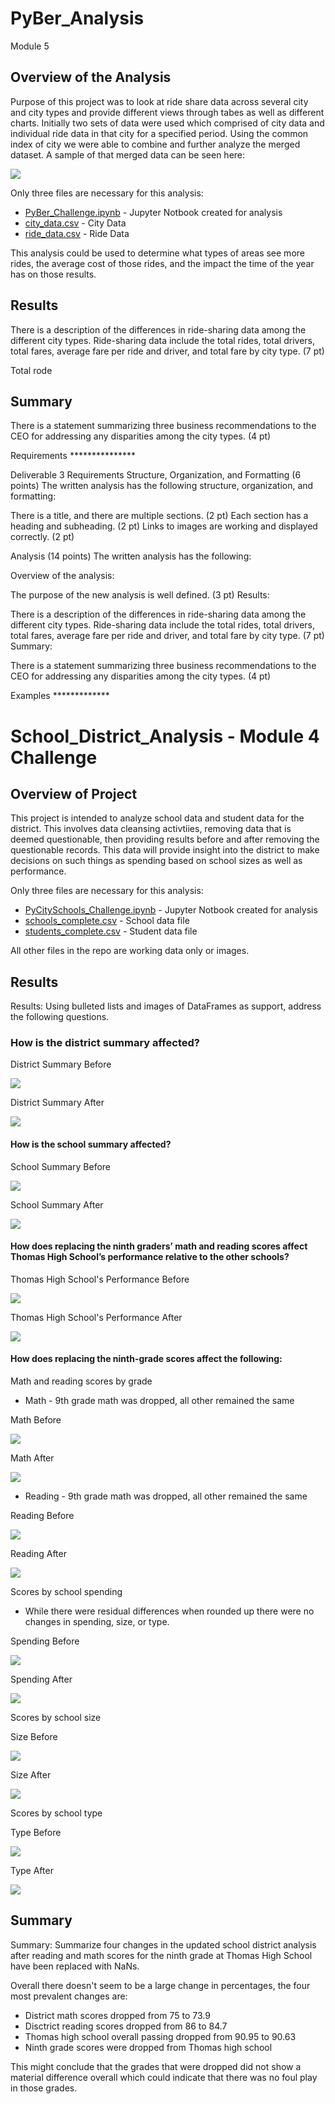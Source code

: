 # PyBer_Analysis
Module 5

## Overview of the Analysis

Purpose of this project was to look at ride share data across several city and city types and provide different views through tabes as well as different charts.  Initially two sets of data were used which comprised of city data and individual ride data in that city for a specified period.  Using the common index of city we were able to combine and further analyze the merged dataset.  A sample of that merged data can be seen here:

![](https://github.com/lavec0324/PyBer_Analysis/blob/main/Resources/merged_data.PNG)

Only three files are necessary for this analysis:

   * [PyBer_Challenge.ipynb](https://github.com/lavec0324/PyBer_Analysis/blob/main/PyBer_Challenge.ipynb) - Jupyter Notbook created for analysis
   * [city_data.csv](https://github.com/lavec0324/PyBer_Analysis/blob/main/Resources/city_data.csv) - City Data
   * [ride_data.csv](https://github.com/lavec0324/PyBer_Analysis/blob/main/Resources/city_data.csv) - Ride Data

This analysis could be used to determine what types of areas see more rides, the average cost of those rides, and the impact the time of the year has on those results.

## Results

There is a description of the differences in ride-sharing data among the different city types. Ride-sharing data include the total rides, total drivers, total fares, average fare per ride and driver, and total fare by city type. (7 pt)

Total rode


## Summary

There is a statement summarizing three business recommendations to the CEO for addressing any disparities among the city types. (4 pt)

Requirements ***************

Deliverable 3 Requirements
Structure, Organization, and Formatting (6 points)
The written analysis has the following structure, organization, and formatting:

There is a title, and there are multiple sections. (2 pt)
Each section has a heading and subheading. (2 pt)
Links to images are working and displayed correctly. (2 pt)

Analysis (14 points)
The written analysis has the following:

Overview of the analysis:

The purpose of the new analysis is well defined. (3 pt)
Results:

There is a description of the differences in ride-sharing data among the different city types. Ride-sharing data include the total rides, total drivers, total fares, average fare per ride and driver, and total fare by city type. (7 pt)
Summary:

There is a statement summarizing three business recommendations to the CEO for addressing any disparities among the city types. (4 pt)



Examples *************

# School_District_Analysis - Module 4 Challenge

## Overview of Project

This project is intended to analyze school data and student data for the district.  This involves data cleansing activtiies, removing data 
that is deemed questionable, then providing results before and after removing the questionable records.  This data will provide insight into 
the district to make decisions on such things as spending based on school sizes as well as performance.

Only three files are necessary for this analysis:

   * [PyCitySchools_Challenge.ipynb](https://github.com/lavec0324/School_District_Analysis/blob/main/PyCitySchools_Challenge.ipynb) - Jupyter Notbook created for analysis
   * [schools_complete.csv](https://github.com/lavec0324/School_District_Analysis/blob/main/Resources/schools_complete.csv) - School data file
   * [students_complete.csv](https://github.com/lavec0324/School_District_Analysis/blob/main/Resources/students_complete.csv) - Student data file

All other files in the repo are working data only or images.

## Results
Results: Using bulleted lists and images of DataFrames as support, address the following questions.

###	How is the district summary affected?

District Summary Before

![](https://github.com/lavec0324/School_District_Analysis/blob/main/Resources/district_summary_before.PNG)

District Summary After

![](https://github.com/lavec0324/School_District_Analysis/blob/main/Resources/district_summary_after.PNG)

####	How is the school summary affected?

School Summary Before

![](https://github.com/lavec0324/School_District_Analysis/blob/main/Resources/school_summary_before.PNG)

School Summary After

![](https://github.com/lavec0324/School_District_Analysis/blob/main/Resources/school_summary_after.PNG)


####	How does replacing the ninth graders’ math and reading scores affect Thomas High School’s performance relative to the other schools?

Thomas High School's Performance Before

![](https://github.com/lavec0324/School_District_Analysis/blob/main/Resources/top_five_before.PNG)

Thomas High School's Performance After

![](https://github.com/lavec0324/School_District_Analysis/blob/main/Resources/top_five_after.PNG)

####	How does replacing the ninth-grade scores affect the following:
Math and reading scores by grade

* Math - 9th grade math was dropped, all other remained the same

Math Before

![](https://github.com/lavec0324/School_District_Analysis/blob/main/Resources/math_score_by_grade_before.PNG)

Math After

![](https://github.com/lavec0324/School_District_Analysis/blob/main/Resources/math_scores_by_grade_after.PNG)

* Reading - 9th grade math was dropped, all other remained the same

Reading Before

![](https://github.com/lavec0324/School_District_Analysis/blob/main/Resources/reading_scores_by_grade_before.PNG)

Reading After

![](https://github.com/lavec0324/School_District_Analysis/blob/main/Resources/reading_scores_by_grade_after.PNG)

Scores by school spending

* While there were residual differences when rounded up there were no changes in spending, size, or type.

Spending Before

![](https://github.com/lavec0324/School_District_Analysis/blob/main/Resources/spending_before.PNG)

Spending After

![](https://github.com/lavec0324/School_District_Analysis/blob/main/Resources/spending_after.PNG)

Scores by school size

Size Before

![](https://github.com/lavec0324/School_District_Analysis/blob/main/Resources/size_before.PNG)

Size After

![](https://github.com/lavec0324/School_District_Analysis/blob/main/Resources/size_after.PNG)

Scores by school type

Type Before

![](https://github.com/lavec0324/School_District_Analysis/blob/main/Resources/type_before.PNG)

Type After 

![](https://github.com/lavec0324/School_District_Analysis/blob/main/Resources/type_after.PNG)

## Summary

Summary:  Summarize four changes in the updated school district analysis after reading and math scores for the ninth grade at Thomas High School have been replaced with NaNs.

Overall there doesn't seem to be a large change in percentages, the four most prevalent changes are:
* District math scores dropped from 75 to 73.9
* Disctrict reading scores dropped from 86 to 84.7
* Thomas high school overall passing dropped from 90.95 to 90.63
* Ninth grade scores were dropped from Thomas high school

This might conclude that the grades that were dropped did not show a material difference overall which could indicate that there was no foul play in those grades.

